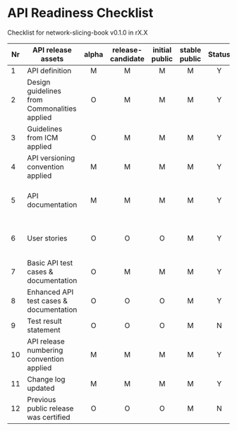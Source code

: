 # API Readiness Checklist

Checklist for network-slicing-book v0.1.0 in rX.X

| Nr | API release assets  | alpha | release-candidate |  initial<br>public | stable<br> public | Status |                                    Reference information                                    |
|----|----------------------------------------------|:-----:|:-----------------:|:-------:|:------:|:----:|:-------------------------------------------------------------------------------------------:|
|  1 | API definition                               |   M   |         M         |    M    |    M   |  Y   |                   [link](/code/API_definitions/NetworkSliceBooking.yaml)                    |
|  2 | Design guidelines from Commonalities applied |   O   |         M         |    M    |    M   |  Y   |                                                                                             |
|  3 | Guidelines from ICM applied                  |   O   |         M         |    M    |    M   |  Y   |                                                                                             |
|  4 | API versioning convention applied            |   M   |         M         |    M    |    M   |   Y  |                                           v0.1.0                                            |
|  5 | API documentation                            |   M   |         M         |    M    |    M   |   Y  |         Embed documentation into API spec - [link](/code/NetworkSliceBooking.yaml)          |
|  6 | User stories                                 |   O   |         O         |    O    |    M   |   Y  | [UserStory for Network Slicing Booking](/documentation/API_documentation/NSB_User_Story.md) |
|  7 | Basic API test cases & documentation         |   O   |         M         |    M    |    M   |   Y  |               [link](/code/Test_definitions/network-slicing-booking.feature)                |
|  8 | Enhanced API test cases & documentation      |   O   |         O         |    O    |    M   |   Y  |               [link](/code/Test_definitions/network-slicing-booking.feature)                |
|  9 | Test result statement                        |   O   |         O         |    O    |    M   |   N  |                                                                                             |
| 10 | API release numbering convention applied     |   M   |         M         |    M    |    M   |   Y  |                                                                                             |
| 11 | Change log updated                           |   M   |         M         |    M    |    M   |   Y  |                                    [link](/CHANGELOG.md)                                    |
| 12 | Previous public release was certified        |   O   |         O         |    O    |    M   |   N  |                                                                                             |
